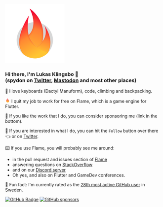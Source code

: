 ![The Flame logo](https://raw.githubusercontent.com/flame-engine/brand/main/icons/Icon-192.png)

### Hi there, I'm Lukas Klingsbo 👋<br/>(spydon on [Twitter](https://twitter.com/spydon), <a rel="me" href="https://fosstodon.org/@spydon">Mastodon</a> and most other places)

💖 I love keyboards (Dactyl Manuform), code, climbing and backpacking.

![Flame icon](https://github.com/flame-engine/brand/blob/main/icons/favicon.png) I quit my job to work for free on Flame, which is a game engine for Flutter.

💸 If you like the work that I do, you can consider sponsoring me (link in the bottom).

🌱 If you are interested in what I do, you can hit the `Follow` button over there 👈 or on [Twitter](https://twitter.com/spydon).

⌨️ If you use Flame, you will probably see me around:
 - in the pull request and issues section of [Flame](https://github.com/flame-engine/flame)
 - answering questions on [StackOverflow](https://stackoverflow.com/users/789545/spydon) 
 - and on our [Discord server](https://discord.com/invite/pxrBmy4)
 - Oh yes, and also on Flutter and GameDev conferences.

🤖 Fun fact: I'm currently rated as the [28th most active GitHub user](https://commits.top/sweden.html) in Sweden.

[![GitHub Badge](https://img.shields.io/badge/Github%20Sponsor-orange?style=for-the-badge&logo=github&logoColor=white)](https://github.com/sponsors/spydon)
[![GitHub sponsors](https://img.shields.io/github/sponsors/spydon?color=orange&style=for-the-badge)](https://github.com/sponsors/spydon)
